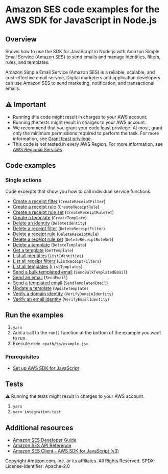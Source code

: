 # Amazon SES code examples for the AWS SDK for JavaScript in Node.js

## Overview
Shows how to use the SDK for JavaScript in Node.js with Amazon Simple Email Service (Amazon SES) to send emails and manage
identities, filters, rules, and templates.

Amazon Simple Email Service (Amazon SES) is a reliable, scalable, and cost-effective email service. Digital marketers and application developers can use Amazon SES to send marketing, notification, and transactional emails.

## ⚠️ Important

- Running this code might result in charges to your AWS account.
- Running the tests might result in charges to your AWS account.
- We recommend that you grant your code least privilege. At most, grant only the minimum permissions required to perform the task. For more information, see [Grant least privilege](https://docs.aws.amazon.com/IAM/latest/UserGuide/best-practices.html#grant-least-privilege).
- This code is not tested in every AWS Region. For more information, see [AWS Regional Services](https://aws.amazon.com/about-aws/global-infrastructure/regional-product-services).

## Code examples

### Single actions

Code excerpts that show you how to call individual service functions.

- [Create a receipt filter](./src/ses_createreceiptfilter.js) (`CreateReceiptFilter`)
- [Create a receipt rule](./src/ses_createreceiptrule.js) (`CreateReceiptRule`)
- [Create a receipt rule set](./src/ses_createreceiptruleset.js) (`CreateReceiptRuleSet`)
- [Create a template](./src/ses_createtemplate.js) (`CreateTemplate`)
- [Delete an identity](./src/ses_deleteidentity.js) (`DeleteIdentity`)
- [Delete a receipt filter](./src/ses_deletereceiptfilter.js) (`DeleteReceiptFilter`)
- [Delete a receipt rule](./src/ses_deletereceiptrule.js) (`DeleteReceiptRule`)
- [Delete a receipt rule set](./src/ses_deletereceiptruleset.js) (`DeleteReceiptRuleSet`)
- [Delete a template](./src/ses_deletetemplate.js) (`DeleteTemplate`)
- [Get a template](./src/ses_gettemplate.js) (`GetTemplate`)
- [List all identities](./src/ses_listidentities.js) (`ListIdentities`)
- [List all receipt filters](./src/ses_listreceiptfilters.js) (`ListReceiptFilters`)
- [List all templates](./src/ses_listtemplates.js) (`ListTemplates`)
- [Send a bulk templated email](./src/ses_sendbulktemplatedemail.js) (`SendBulkTemplatedEmail`)
- [Send an email](./src/ses_sendemail.js) (`SendEmail`)
- [Send a templated email](./src/ses_sendtemplatedemail.js) (`SendTemplatedEmail`)
- [Update a template](./src/ses_updatetemplate.js) (`UpdateTemplate`)
- [Verify a domain identity](./src/ses_verifydomainidentity.js) (`VerifyDomainIdentity`)
- [Verify an email identity](./src/ses_verifyemailidentity.js) (`VerifyEmailIdentity`)

## Run the examples

1. `yarn`
1. Add a call to the `run()` function at the bottom of the example you want to run.
1. Execute `node <path/to/example.js>`

### Prerequisites

- [Set up AWS SDK for JavaScript](../README.rst)

## Tests

⚠️ Running the tests might result in charges to your AWS account.

1. `yarn`
1. `yarn integration-test`

## Additional resources

- [Amazon SES Developer Guide](https://docs.aws.amazon.com/ses/latest/dg/Welcome.html)
- [Amazon SES API Reference](https://docs.aws.amazon.com/ses/latest/APIReference/Welcome.html)
- [Amazon SES Client - AWS SDK for JavaScript (v3)](https://docs.aws.amazon.com/AWSJavaScriptSDK/v3/latest/clients/client-ses/index.html)

Copyright Amazon.com, Inc. or its affiliates. All Rights Reserved. SPDX-License-Identifier: Apache-2.0
